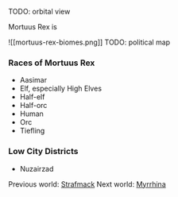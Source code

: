 ---
---
TODO: orbital view

Mortuus Rex is

![[mortuus-rex-biomes.png]]
TODO: political map

### Races of Mortuus Rex
- Aasimar
- Elf, especially High Elves
- Half-elf
- Half-orc
- Human
- Orc
- Tiefling

### Low City Districts
- Nuzairzad

Previous world: [Strafmack](places/worlds/Strafmack)
Next world: [Myrrhina](places/worlds/Myrrhina)